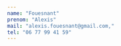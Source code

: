 ```yaml
---
name: "Fouesnant"
prenom: "Alexis"
mail: "alexis.fouesnant@gmail.com,"
tel: "06 77 99 41 59"
---
```

